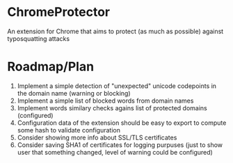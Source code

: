# ChromeProtector
An extension for Chrome that aims to protect (as much as possible) against typosquatting attacks


# Roadmap/Plan

1. Implement a simple detection of "unexpected" unicode codepoints in the domain name (warning or blocking)
2. Implement a simple list of blocked words from domain names
3. Implement words similary checks agains list of protected domains (configured)
4. Configuration data of the extension should be easy to export to compute some hash to validate configuration
5. Consider showing more info about SSL/TLS certificates
6. Consider saving SHA1 of certificates for logging purpuses (just to show user that something changed, level of warning could be configured)
